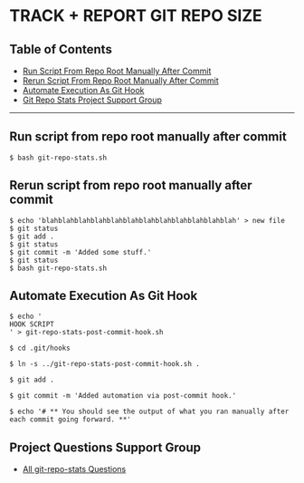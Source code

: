 # TRACK + REPORT GIT REPO SIZE

## Table of Contents

- [Run Script From Repo Root Manually After Commit](#run-script-from-repo-root-manually-after-commit)
- [Rerun Script From Repo Root Manually After Commit](#rerun-script-from-repo-root-manually-after-commit)
- [Automate Execution As Git Hook](#automate-execution-as-git-hook)
- [Git Repo Stats Project Support Group](#project-questions-support-group)

---

## Run script from repo root manually after commit

```
$ bash git-repo-stats.sh
```

## Rerun script from repo root manually after commit

```
$ echo 'blahblahblahblahblahblahblahblahblahblahblahblah' > new file
$ git status
$ git add .
$ git status
$ git commit -m 'Added some stuff.'
$ git status
$ bash git-repo-stats.sh
```

## Automate Execution As Git Hook

```
$ echo '
HOOK SCRIPT
' > git-repo-stats-post-commit-hook.sh

$ cd .git/hooks

$ ln -s ../git-repo-stats-post-commit-hook.sh .

$ git add .

$ git commit -m 'Added automation via post-commit hook.'

$ echo '# ** You should see the output of what you ran manually after each commit going forward. **'

```

## Project Questions Support Group

- [All git-repo-stats Questions](https://www.facebook.com/groups/BigDataProcessing/)
